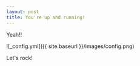 ```yaml
---
layout: post
title: You're up and running!
---
```


Yeah!!

![_config.yml]({{ site.baseurl }}/images/config.png)

Let's rock!
